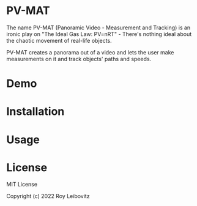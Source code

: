 # PV-MAT

The name PV-MAT (Panoramic Video - Measurement and Tracking) is an ironic play on "The Ideal Gas Law: PV=nRT" - There's nothing ideal about the chaotic movement of real-life objects.

PV-MAT creates a panorama out of a video and lets the user make measurements on it and track objects' paths and speeds.

# Demo


# Installation


# Usage


# License

MIT License

Copyright (c) 2022 Roy Leibovitz

